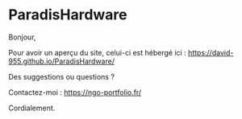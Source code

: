 # ParadisHardware


Bonjour,

Pour avoir un aperçu du site, celui-ci est hébergé ici : https://david-955.github.io/ParadisHardware/

Des suggestions ou questions ?

Contactez-moi : https://ngo-portfolio.fr/

Cordialement.
